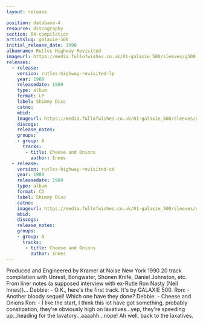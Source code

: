 ```yaml
---
layout: release

position: database-4
resource: discography
section: 04-compilation
artistslug: galaxie-500
initial_release_date: 1990
albumname: Rutles Highway Revisited
imageurl: https://media.fullofwishes.co.uk/01-galaxie_500/sleeves/g500_rutles.jpg
releases:
  - release:
    version: rutles-highway-revisited-lp
    year: 1989
    releasedate: 1989
    type: album
    format: LP
    label: Shimmy Disc
    catno:
    mbid:
    imageurl: https://media.fullofwishes.co.uk/01-galaxie_500/sleeves/g500_rutles.jpg
    discogs:
    release_notes:
    groups:
    - group: A
      tracks:
       - title: Cheese and Onions
         author: Innes
  - release:
    version: rutles-highway-revisited-cd
    year: 1989
    releasedate: 1989
    type: album
    format: CD
    label: Shimmy Disc
    catno:
    imageurl: https://media.fullofwishes.co.uk/01-galaxie_500/sleeves/g500_rutles.jpg
    mbid:
    discogs:
    release_notes:
    groups:
    - group: A
      tracks:
       - title: Cheese and Onions
         author: Innes
---
```

Produced and Engineered by Kramer at Noise New York 1990
20 track compilation with Unrest, Bongwater, Shonen Knife, Daniel Johnston, etc.
From liner notes (a supposed interview with ex-Rutle Ron Nasty (Neil Innes))...
Debbie: - O.K., here's the first track. It's by GALAXIE 500.
Ron: - Another bloody sequel! Which one have they done?
Debbie: - Cheese and Onions
Ron: - I like the start, I think this lot have got something, probably constipation, they're obviously high on laxatives...yep, they're speeding up...heading for the lavatory...aaaahh...nope! Ah well, back to the laxatives.
